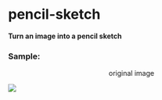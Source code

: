 # pencil-sketch
**Turn an image into a pencil sketch**

### Sample:  
<p align="center">
  <p align="center">original image</p>
  <img src="http://p.imgci.com/db/PICTURES/CMS/263500/263576.jpg">
</p>
